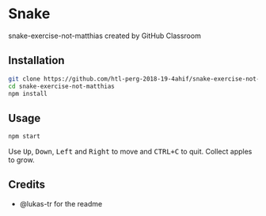 # Snake
snake-exercise-not-matthias created by GitHub Classroom

## Installation
```bash
git clone https://github.com/htl-perg-2018-19-4ahif/snake-exercise-not-matthias.git
cd snake-exercise-not-matthias
npm install
```

## Usage
```bash
npm start
```

Use <kbd>Up</kbd>, <kbd>Down</kbd>, <kbd>Left</kbd> and <kbd>Right</kbd> to move and <kbd>CTRL+C</kbd> to quit. Collect apples to grow. 


## Credits
- @lukas-tr for the readme
